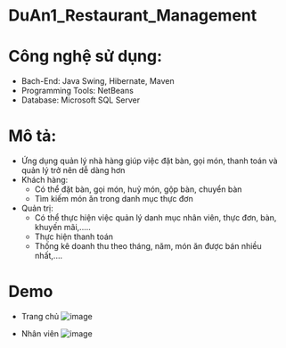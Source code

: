 # DuAn1_Restaurant_Management
# Công nghệ sử dụng:
* Bach-End: Java Swing, Hibernate, Maven
* Programming Tools: NetBeans
* Database:  Microsoft SQL Server
# Mô tả:
* Ứng dụng quản lý nhà hàng giúp việc đặt bàn, gọi món, thanh toán và quản lý trở nên dễ dàng hơn
* Khách hàng:
  - Có thể đặt bàn, gọi món, huỷ món, gộp bàn, chuyển bàn
  - Tìm kiếm món ăn trong danh mục thực đơn
 * Quản trị:
    - Có thể thực hiện việc quản lý danh mục nhân viên, thực đơn, bàn, khuyến mãi,.....
    - Thực hiện thanh toán
    - Thống kê doanh thu theo tháng, năm, món ăn được bán nhiều nhất,....
 # Demo
 * Trang chủ
 ![image](https://github.com/NgocKhanh107/DuAn1_Restaurant_Management/assets/109933771/b1101992-4b64-4a3d-86de-b58662291bbe)
 
 * Nhân viên
 ![image](https://github.com/NgocKhanh107/DuAn1_Restaurant_Management/assets/109933771/37713eee-c8d5-4bb2-96bc-cd0e49a97c8d)

